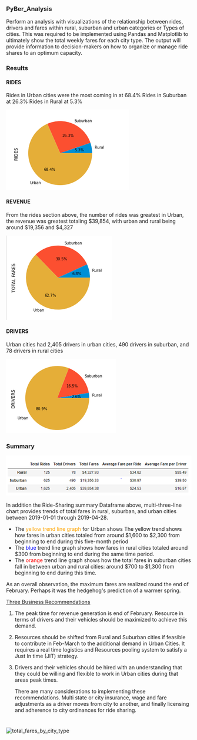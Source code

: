 ### PyBer_Analysis

Perform an analysis with visualizations of the relationship between rides, drivers and fares within rural, suburban and urban categories or Types of cities. This was required to be implemented using Pandas and Matplotlib to ultimately show the total weekly fares for each city type. The output will provide information to decision-makers on how to organize or manage ride shares to an optimum capacity.

### Results

####  RIDES

Rides in Urban cities were the most coming in at 68.4%
Rides in Suburban at 26.3%
Rides in Rural at 5.3%

![Total_Rides](analysis/Total_Rides.PNG)

#### REVENUE

From the rides section above, the number of rides was greatest in Urban, the revenue was greatest totaling $39,854, with urban and rural being around $19,356 and $4,327

![TOTAL_FARES](analysis/TOTAL_FARES.PNG)

#### DRIVERS

Urban cities had 2,405 drivers in urban cities, 490 drivers in suburban, and 78 drivers in rural cities

![Total_drivers](analysis/Total_drivers.PNG)

### Summary

![Dataframe_Summary](analysis/Dataframe_Summary.PNG)



In addition the Ride-Sharing summary Dataframe above, multi-three-line chart provides trends of total fares in rural, suburban, and urban cities between 2019-01-01 through 2019-04-28.

- The <span style='color:orange'>yellow trend line graph</span> for Urban shows The yellow trend shows how fares in urban cities totaled from around $1,600 to $2,300 from beginning to end during this five-month period
- The <span style='color:blue'>blue</span> trend line graph shows how fares in rural cities totaled around $300 from beginning to end during the same time period.
- The <span style='color:red'>orange</span> trend line graph shows how the total fares in suburban cities fall in between urban and rural cities: around $700 to $1,300 from beginning to end during this time.

As an overall observation, the maximum fares are realized round the end of February.  Perhaps it was the hedgehog's prediction of a warmer spring. 

<u>Three Business Recommendations</u>

1. The peak time for revenue generation is end of February. Resource in terms of drivers and their vehicles should be maximized to achieve this demand. 

2. Resources should be shifted from Rural and Suburban cities if feasible to contribute in Feb-March to the additional demand in Urban Cities. It requires a real time logistics and Resources pooling system to satisfy a Just In time (JIT) strategy. 

3. Drivers and their vehicles should be hired with an understanding that they could be willing and flexible to work in Urban cities during that areas peak times.

   There are many considerations to implementing these recommendations. Multi state or city  insurance, wage and fare adjustments as a driver moves from city to another, and finally licensing and adherence to city ordinances for ride sharing.

# 

![total_fares_by_city_type](C:\Rutgers\module-5\PyBer_Analysis\analysis\total_fares_by_city_type.png)



